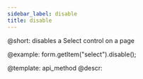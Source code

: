 ```yaml
---
sidebar_label: disable
title: disable
---          
```


@short: disables a Select control on a page





@example:
form.getItem("select").disable();


@template: api_method
@descr:


